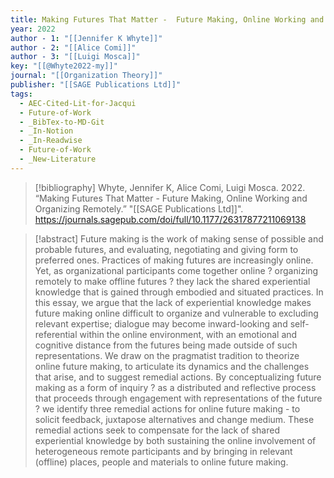 ```yaml
---
title: Making Futures That Matter -  Future Making, Online Working and Organizing Remotely
year: 2022
author - 1: "[[Jennifer K Whyte]]"
author - 2: "[[Alice Comi]]"
author - 3: "[[Luigi Mosca]]"
key: "[[@Whyte2022-my]]"
journal: "[[Organization Theory]]"
publisher: "[[SAGE Publications Ltd]]"
tags:
  - AEC-Cited-Lit-for-Jacqui
  - Future-of-Work
  - _BibTex-to-MD-Git
  - _In-Notion
  - _In-Readwise
  - Future-of-Work
  - _New-Literature
---
```


> [!bibliography]
> Whyte, Jennifer K, Alice Comi, Luigi Mosca. 2022. “Making Futures That Matter -  Future Making, Online Working and Organizing Remotely.” "[[SAGE Publications Ltd]]". https://journals.sagepub.com/doi/full/10.1177/26317877211069138

> [!abstract]
> Future making is the work of making sense of possible and probable futures, and evaluating, negotiating and giving form to preferred ones. Practices of making futures are increasingly online. Yet, as organizational participants come together online ? organizing remotely to make offline futures ? they lack the shared experiential knowledge that is gained through embodied and situated practices. In this essay, we argue that the lack of experiential knowledge makes future making online difficult to organize and vulnerable to excluding relevant expertise; dialogue may become inward-looking and self-referential within the online environment, with an emotional and cognitive distance from the futures being made outside of such representations. We draw on the pragmatist tradition to theorize online future making, to articulate its dynamics and the challenges that arise, and to suggest remedial actions. By conceptualizing future making as a form of inquiry ? as a distributed and reflective process that proceeds through engagement with representations of the future ? we identify three remedial actions for online future making -  to solicit feedback, juxtapose alternatives and change medium. These remedial actions seek to compensate for the lack of shared experiential knowledge by both sustaining the online involvement of heterogeneous remote participants and by bringing in relevant (offline) places, people and materials to online future making.